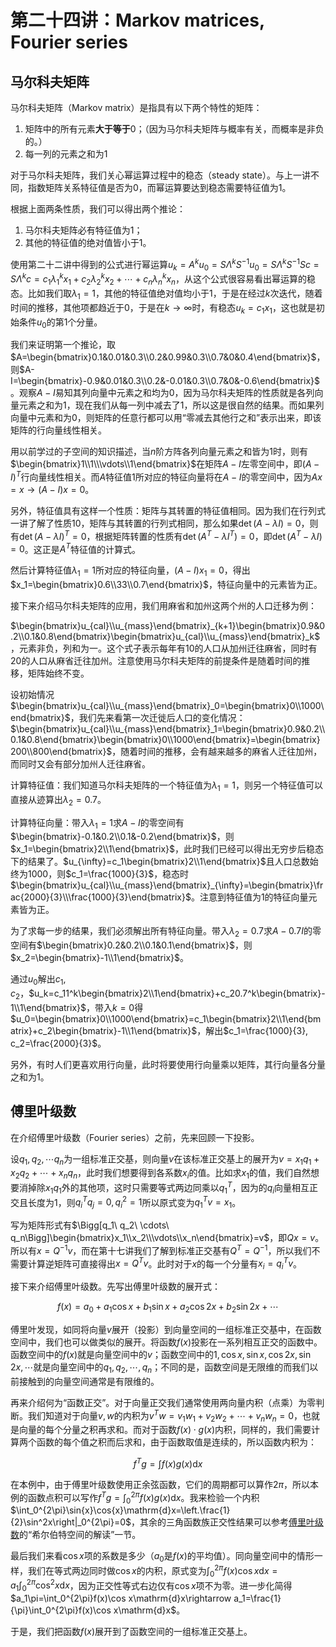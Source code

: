 
# 第二十四讲：Markov matrices, Fourier series

## 马尔科夫矩阵

马尔科夫矩阵（Markov matrix）是指具有以下两个特性的矩阵：

1. 矩阵中的所有元素**大于等于**$0$；（因为马尔科夫矩阵与概率有关，而概率是非负的。）
2. 每一列的元素之和为$1$

对于马尔科夫矩阵，我们关心幂运算过程中的稳态（steady state）。与上一讲不同，指数矩阵关系特征值是否为$0$，而幂运算要达到稳态需要特征值为$1$。

根据上面两条性质，我们可以得出两个推论：

1. 马尔科夫矩阵必有特征值为$1$；
2. 其他的特征值的绝对值皆小于$1$。

使用第二十二讲中得到的公式进行幂运算$u_k=A^ku_0=S\Lambda^kS^{-1}u_0=S\Lambda^kS^{-1}Sc=S\Lambda^kc=c_1\lambda_1^kx_1+c_2\lambda_2^kx_2+\cdots+c_n\lambda_n^kx_n$，从这个公式很容易看出幂运算的稳态。比如我们取$\lambda_1=1$，其他的特征值绝对值均小于$1$，于是在经过$k$次迭代，随着时间的推移，其他项都趋近于$0$，于是在$k\to\infty$时，有稳态$u_k=c_1x_1$，这也就是初始条件$u_0$的第$1$个分量。

我们来证明第一个推论，取$A=\begin{bmatrix}0.1&0.01&0.3\\0.2&0.99&0.3\\0.7&0&0.4\end{bmatrix}$，则$A-I=\begin{bmatrix}-0.9&0.01&0.3\\0.2&-0.01&0.3\\0.7&0&-0.6\end{bmatrix}$。观察$A-I$易知其列向量中元素之和均为$0$，因为马尔科夫矩阵的性质就是各列向量元素之和为$1$，现在我们从每一列中减去了$1$，所以这是很自然的结果。而如果列向量中元素和为$0$，则矩阵的任意行都可以用“零减去其他行之和”表示出来，即该矩阵的行向量线性相关。

用以前学过的子空间的知识描述，当$n$阶方阵各列向量元素之和皆为$1$时，则有$\begin{bmatrix}1\\1\\\vdots\\1\end{bmatrix}$在矩阵$A-I$左零空间中，即$(A-I)^T$行向量线性相关。而$A$特征值$1$所对应的特征向量将在$A-I$的零空间中，因为$Ax=x\rightarrow(A-I)x=0$。

另外，特征值具有这样一个性质：矩阵与其转置的特征值相同。因为我们在行列式一讲了解了性质10，矩阵与其转置的行列式相同，那么如果$\det(A-\lambda I)=0$，则有$\det(A-\lambda I)^T=0$，根据矩阵转置的性质有$\det(A^T-\lambda I^T)=0$，即$\det(A^T-\lambda I)=0$。这正是$A^T$特征值的计算式。

然后计算特征值$\lambda_1=1$所对应的特征向量，$(A-I)x_1=0$，得出$x_1=\begin{bmatrix}0.6\\33\\0.7\end{bmatrix}$，特征向量中的元素皆为正。

接下来介绍马尔科夫矩阵的应用，我们用麻省和加州这两个州的人口迁移为例：

$\begin{bmatrix}u_{cal}\\u_{mass}\end{bmatrix}_{k+1}\begin{bmatrix}0.9&0.2\\0.1&0.8\end{bmatrix}\begin{bmatrix}u_{cal}\\u_{mass}\end{bmatrix}_k$，元素非负，列和为一。这个式子表示每年有$10%$的人口从加州迁往麻省，同时有$20%$的人口从麻省迁往加州。注意使用马尔科夫矩阵的前提条件是随着时间的推移，矩阵始终不变。

设初始情况$\begin{bmatrix}u_{cal}\\u_{mass}\end{bmatrix}_0=\begin{bmatrix}0\\1000\end{bmatrix}$，我们先来看第一次迁徙后人口的变化情况：$\begin{bmatrix}u_{cal}\\u_{mass}\end{bmatrix}_1=\begin{bmatrix}0.9&0.2\\0.1&0.8\end{bmatrix}\begin{bmatrix}0\\1000\end{bmatrix}=\begin{bmatrix}200\\800\end{bmatrix}$，随着时间的推移，会有越来越多的麻省人迁往加州，而同时又会有部分加州人迁往麻省。

计算特征值：我们知道马尔科夫矩阵的一个特征值为$\lambda_1=1$，则另一个特征值可以直接从迹算出$\lambda_2=0.7$。

计算特征向量：带入$\lambda_1=1$求$A-I$的零空间有$\begin{bmatrix}-0.1&0.2\\0.1&-0.2\end{bmatrix}$，则$x_1=\begin{bmatrix}2\\1\end{bmatrix}$，此时我们已经可以得出无穷步后稳态下的结果了。$u_{\infty}=c_1\begin{bmatrix}2\\1\end{bmatrix}$且人口总数始终为$1000$，则$c_1=\frac{1000}{3}$，稳态时$\begin{bmatrix}u_{cal}\\u_{mass}\end{bmatrix}_{\infty}=\begin{bmatrix}\frac{2000}{3}\\\frac{1000}{3}\end{bmatrix}$。注意到特征值为$1$的特征向量元素皆为正。

为了求每一步的结果，我们必须解出所有特征向量。带入$\lambda_2=0.7$求$A-0.7I$的零空间有$\begin{bmatrix}0.2&0.2\\0.1&0.1\end{bmatrix}$，则$x_2=\begin{bmatrix}-1\\1\end{bmatrix}$。

通过$u_0$解出$c_1, c_2$，$u_k=c_11^k\begin{bmatrix}2\\1\end{bmatrix}+c_20.7^k\begin{bmatrix}-1\\1\end{bmatrix}$，带入$k=0$得$u_0=\begin{bmatrix}0\\1000\end{bmatrix}=c_1\begin{bmatrix}2\\1\end{bmatrix}+c_2\begin{bmatrix}-1\\1\end{bmatrix}$，解出$c_1=\frac{1000}{3}, c_2=\frac{2000}{3}$。

另外，有时人们更喜欢用行向量，此时将要使用行向量乘以矩阵，其行向量各分量之和为$1$。

## 傅里叶级数

在介绍傅里叶级数（Fourier series）之前，先来回顾一下投影。

设$q_1,q_2,\cdots q_n$为一组标准正交基，则向量$v$在该标准正交基上的展开为$v=x_1q_1+x_2q_2+\cdots+x_nq_n$，此时我们想要得到各系数$x_i$的值。比如求$x_1$的值，我们自然想要消掉除$x_1q_1$外的其他项，这时只需要等式两边同乘以$q_1^T$，因为的$q_i$向量相互正交且长度为$1$，则$q_i^Tq_j=0, q_i^2=1$所以原式变为$q_1^Tv=x_1$。

写为矩阵形式有$\Bigg[q_1\ q_2\ \cdots\ q_n\Bigg]\begin{bmatrix}x_1\\x_2\\\vdots\\x_n\end{bmatrix}=v$，即$Qx=v$。所以有$x=Q^{-1}v$，而在第十七讲我们了解到标准正交基有$Q^T=Q^{-1}$，所以我们不需要计算逆矩阵可直接得出$x=Q^Tv$。此时对于$x$的每一个分量有$x_i=q_i^Tv$。

接下来介绍傅里叶级数。先写出傅里叶级数的展开式：

$$
f(x)=a_0+a_1\cos x+b_1\sin x+a_2\cos 2x+b_2\sin 2x+\cdots
$$

傅里叶发现，如同将向量$v$展开（投影）到向量空间的一组标准正交基中，在函数空间中，我们也可以做类似的展开。将函数$f(x)$投影在一系列相互正交的函数中。函数空间中的$f(x)$就是向量空间中的$v$；函数空间中的$1,\cos x,\sin x,\cos 2x,\sin 2x,\cdots$就是向量空间中的$q_1,q_2,\cdots,q_n$；不同的是，函数空间是无限维的而我们以前接触到的向量空间通常是有限维的。

再来介绍何为“函数正交”。对于向量正交我们通常使用两向量内积（点乘）为零判断。我们知道对于向量$v,w$的内积为$v^Tw=v_1w_1+v_2w_2+\cdots+v_nw_n=0$，也就是向量的每个分量之积再求和。而对于函数$f(x)\cdot g(x)$内积，同样的，我们需要计算两个函数的每个值之积而后求和，由于函数取值是连续的，所以函数内积为：

$$f^Tg=\int f(x)g(x)\mathrm{d}x$$

在本例中，由于傅里叶级数使用正余弦函数，它们的周期都可以算作$2\pi$，所以本例的函数点积可以写作$f^Tg=\int_0^{2\pi}f(x)g(x)\mathrm{d}x$。我来检验一个内积$\int_0^{2\pi}\sin{x}\cos{x}\mathrm{d}x=\left.\frac{1}{2}\sin^2x\right|_0^{2\pi}=0$，其余的三角函数族正交性结果可以参考[傅里叶级数](https://zh.wikipedia.org/wiki/%E5%82%85%E9%87%8C%E5%8F%B6%E7%BA%A7%E6%95%B0)的“希尔伯特空间的解读”一节。

最后我们来看$\cos x$项的系数是多少（$a_0$是$f(x)$的平均值）。同向量空间中的情形一样，我们在等式两边同时做$\cos x$的内积，原式变为$\int_0^{2\pi}f(x)\cos x\mathrm{d}x=a_1\int_0^{2\pi}\cos^2x\mathrm{d}x$，因为正交性等式右边仅有$\cos x$项不为零。进一步化简得$a_1\pi=\int_0^{2\pi}f(x)\cos x\mathrm{d}x\rightarrow a_1=\frac{1}{\pi}\int_0^{2\pi}f(x)\cos x\mathrm{d}x$。

于是，我们把函数$f(x)$展开到了函数空间的一组标准正交基上。
